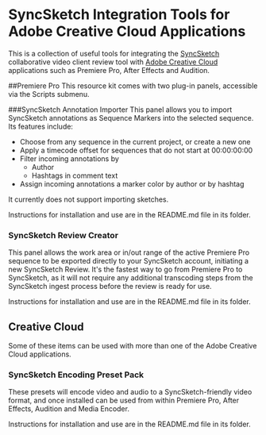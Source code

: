 # SyncSketch Integration Tools for Adobe Creative Cloud Applications
This is a collection of useful tools for integrating the [SyncSketch](https://www.syncsketch.com) collaborative video client review tool with [Adobe Creative Cloud](https://www.adobe.com/creativecloud.html) applications such as Premiere Pro, After Effects and Audition.

##Premiere Pro
This resource kit comes with two plug-in panels, accessible via the Scripts submenu.

###SyncSketch Annotation Importer
This panel allows you to import SyncSketch annotations as Sequence Markers into the selected sequence.  Its features include:

* Choose from any sequence in the current project, or create a new one
* Apply a timecode offset for sequences that do not start at 00:00:00:00
* Filter incoming annotations by
	* Author
	* Hashtags in comment text
* Assign incoming annotations a marker color by author or by hashtag

It currently does not support importing sketches.

Instructions for installation and use are in the README.md file in its folder.

### SyncSketch Review Creator
This panel allows the work area or in/out range of the active Premiere Pro sequence to be exported directly to your SyncSketch account, initiating a new SyncSketch Review.  It's the fastest way to go from Premiere Pro to SyncSketch, as it will not require any additional transcoding steps from the SyncSketch ingest process before the review is ready for use.

Instructions for installation and use are in the README.md file in its folder.

## Creative Cloud
Some of these items can be used with more than one of the Adobe Creative Cloud applications.

### SyncSketch Encoding Preset Pack
These presets will encode video and audio to a SyncSketch-friendly video format, and once installed can be used from within Premiere Pro, After Effects, Audition and Media Encoder.

Instructions for installation and use are in the README.md file in its folder.
